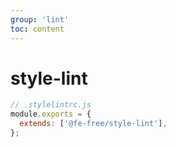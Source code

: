 ```yaml
---
group: 'lint'
toc: content
---
```


# style-lint

```js
// .stylelintrc.js
module.exports = {
  extends: ['@fe-free/style-lint'],
};
```
